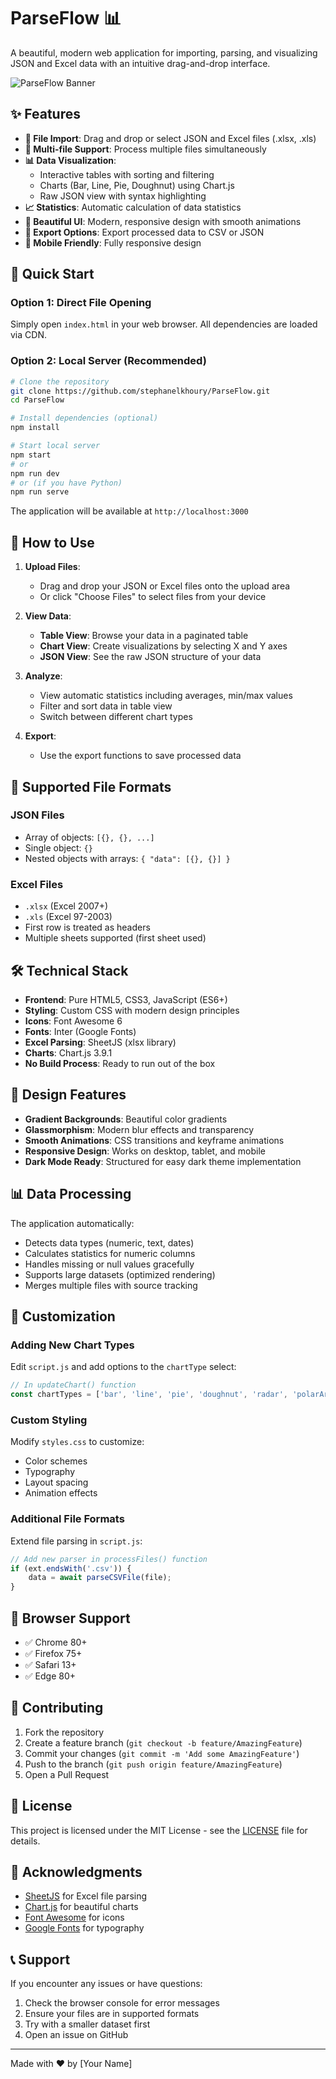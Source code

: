 # ParseFlow 📊

A beautiful, modern web application for importing, parsing, and visualizing JSON and Excel data with an intuitive drag-and-drop interface.

![ParseFlow Banner](https://via.placeholder.com/800x200/667eea/ffffff?text=ParseFlow+-+Data+Parser+%26+Visualizer)

## ✨ Features

- **📁 File Import**: Drag and drop or select JSON and Excel files (.xlsx, .xls)
- **🔄 Multi-file Support**: Process multiple files simultaneously
- **📊 Data Visualization**: 
  - Interactive tables with sorting and filtering
  - Charts (Bar, Line, Pie, Doughnut) using Chart.js
  - Raw JSON view with syntax highlighting
- **📈 Statistics**: Automatic calculation of data statistics
- **🎨 Beautiful UI**: Modern, responsive design with smooth animations
- **💾 Export Options**: Export processed data to CSV or JSON
- **📱 Mobile Friendly**: Fully responsive design

## 🚀 Quick Start

### Option 1: Direct File Opening
Simply open `index.html` in your web browser. All dependencies are loaded via CDN.

### Option 2: Local Server (Recommended)
```bash
# Clone the repository
git clone https://github.com/stephanelkhoury/ParseFlow.git
cd ParseFlow

# Install dependencies (optional)
npm install

# Start local server
npm start
# or
npm run dev
# or (if you have Python)
npm run serve
```

The application will be available at `http://localhost:3000`

## 📖 How to Use

1. **Upload Files**: 
   - Drag and drop your JSON or Excel files onto the upload area
   - Or click "Choose Files" to select files from your device

2. **View Data**:
   - **Table View**: Browse your data in a paginated table
   - **Chart View**: Create visualizations by selecting X and Y axes
   - **JSON View**: See the raw JSON structure of your data

3. **Analyze**:
   - View automatic statistics including averages, min/max values
   - Filter and sort data in table view
   - Switch between different chart types

4. **Export**:
   - Use the export functions to save processed data

## 📁 Supported File Formats

### JSON Files
- Array of objects: `[{}, {}, ...]`
- Single object: `{}`
- Nested objects with arrays: `{ "data": [{}, {}] }`

### Excel Files
- `.xlsx` (Excel 2007+)
- `.xls` (Excel 97-2003)
- First row is treated as headers
- Multiple sheets supported (first sheet used)

## 🛠️ Technical Stack

- **Frontend**: Pure HTML5, CSS3, JavaScript (ES6+)
- **Styling**: Custom CSS with modern design principles
- **Icons**: Font Awesome 6
- **Fonts**: Inter (Google Fonts)
- **Excel Parsing**: SheetJS (xlsx library)
- **Charts**: Chart.js 3.9.1
- **No Build Process**: Ready to run out of the box

## 🎨 Design Features

- **Gradient Backgrounds**: Beautiful color gradients
- **Glassmorphism**: Modern blur effects and transparency
- **Smooth Animations**: CSS transitions and keyframe animations
- **Responsive Design**: Works on desktop, tablet, and mobile
- **Dark Mode Ready**: Structured for easy dark theme implementation

## 📊 Data Processing

The application automatically:
- Detects data types (numeric, text, dates)
- Calculates statistics for numeric columns
- Handles missing or null values gracefully
- Supports large datasets (optimized rendering)
- Merges multiple files with source tracking

## 🔧 Customization

### Adding New Chart Types
Edit `script.js` and add options to the `chartType` select:
```javascript
// In updateChart() function
const chartTypes = ['bar', 'line', 'pie', 'doughnut', 'radar', 'polarArea'];
```

### Custom Styling
Modify `styles.css` to customize:
- Color schemes
- Typography
- Layout spacing
- Animation effects

### Additional File Formats
Extend file parsing in `script.js`:
```javascript
// Add new parser in processFiles() function
if (ext.endsWith('.csv')) {
    data = await parseCSVFile(file);
}
```

## 📱 Browser Support

- ✅ Chrome 80+
- ✅ Firefox 75+
- ✅ Safari 13+
- ✅ Edge 80+

## 🤝 Contributing

1. Fork the repository
2. Create a feature branch (`git checkout -b feature/AmazingFeature`)
3. Commit your changes (`git commit -m 'Add some AmazingFeature'`)
4. Push to the branch (`git push origin feature/AmazingFeature`)
5. Open a Pull Request

## 📄 License

This project is licensed under the MIT License - see the [LICENSE](LICENSE) file for details.

## 🙏 Acknowledgments

- [SheetJS](https://github.com/SheetJS/sheetjs) for Excel file parsing
- [Chart.js](https://www.chartjs.org/) for beautiful charts
- [Font Awesome](https://fontawesome.com/) for icons
- [Google Fonts](https://fonts.google.com/) for typography

## 📞 Support

If you encounter any issues or have questions:
1. Check the browser console for error messages
2. Ensure your files are in supported formats
3. Try with a smaller dataset first
4. Open an issue on GitHub

---

Made with ❤️ by [Your Name]
